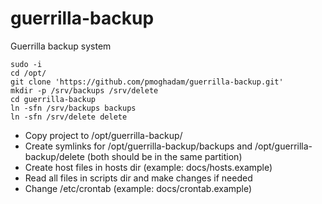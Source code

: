 # guerrilla-backup
Guerrilla backup system

```
sudo -i
cd /opt/
git clone 'https://github.com/pmoghadam/guerrilla-backup.git'
mkdir -p /srv/backups /srv/delete
cd guerrilla-backup
ln -sfn /srv/backups backups
ln -sfn /srv/delete delete
```

* Copy project to /opt/guerrilla-backup/
* Create symlinks for /opt/guerrilla-backup/backups and /opt/guerrilla-backup/delete (both should be in the same partition)
* Create host files in hosts dir (example: docs/hosts.example)
* Read all files in scripts dir and make changes if needed
* Change /etc/crontab (example: docs/crontab.example)
